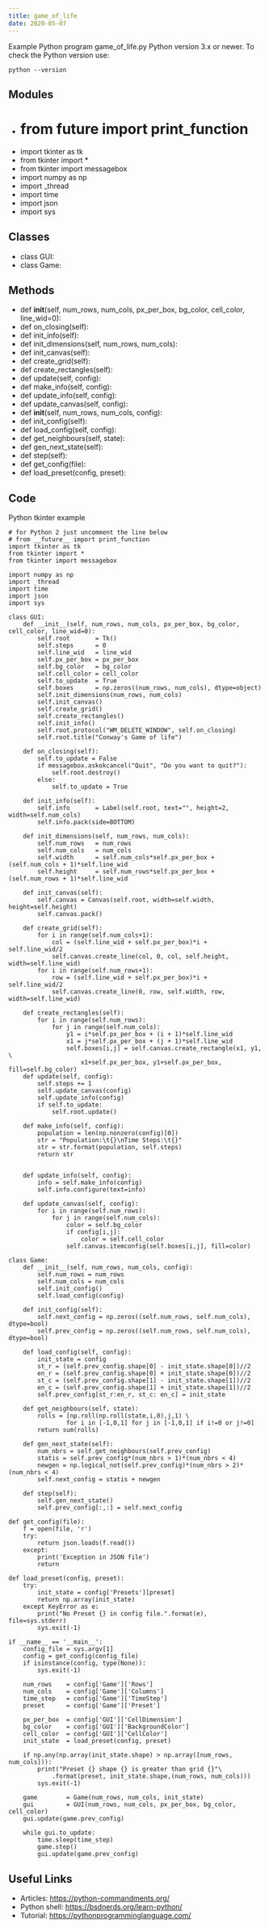 ```yaml
---
title: game_of_life
date: 2020-05-07
---
```

Example Python program game_of_life.py
Python version 3.x or newer.
To check the Python version use:

    python --version

## Modules

* # from __future__ import print_function
* import tkinter as tk
* from tkinter import *
* from tkinter import messagebox
* import numpy as np
* import _thread
* import time
* import json
* import sys

## Classes

* class GUI:
* class Game:

## Methods

* 	def __init__(self, num_rows, num_cols, px_per_box, bg_color, cell_color, line_wid=0):
* 	def on_closing(self):
* 	def init_info(self):
* 	def init_dimensions(self, num_rows, num_cols):
* 	def init_canvas(self):
* 	def create_grid(self):
* 	def create_rectangles(self):
* 	def update(self, config):
* 	def make_info(self, config):
* 	def update_info(self, config):
* 	def update_canvas(self, config):
* 	def __init__(self, num_rows, num_cols, config):
* 	def init_config(self):
* 	def load_config(self, config):
* 	def get_neighbours(self, state):
* 	def gen_next_state(self):
* 	def step(self):
* def get_config(file):
* def load_preset(config, preset):

## Code

Python tkinter example

    # for Python 2 just uncomment the line below
    # from __future__ import print_function
    import tkinter as tk
    from tkinter import *
    from tkinter import messagebox
    
    import numpy as np
    import _thread
    import time
    import json
    import sys
    
    class GUI:
    	def __init__(self, num_rows, num_cols, px_per_box, bg_color, cell_color, line_wid=0):
    		self.root 		= Tk()
    		self.steps 		= 0
    		self.line_wid   = line_wid
    		self.px_per_box = px_per_box
    		self.bg_color 	= bg_color
    		self.cell_color = cell_color
    		self.to_update	= True
    		self.boxes 		= np.zeros((num_rows, num_cols), dtype=object)
    		self.init_dimensions(num_rows, num_cols)
    		self.init_canvas()
    		self.create_grid()
    		self.create_rectangles()
    		self.init_info()
    		self.root.protocol("WM_DELETE_WINDOW", self.on_closing)
    		self.root.title("Conway's Game of life")
    
    	def on_closing(self):
    		self.to_update = False
    		if messagebox.askokcancel("Quit", "Do you want to quit?"):
    			self.root.destroy()
    		else:
    			self.to_update = True
    
    	def init_info(self):
    		self.info		= Label(self.root, text="", height=2, width=self.num_cols)
    		self.info.pack(side=BOTTOM)
    
    	def init_dimensions(self, num_rows, num_cols):
    		self.num_rows   = num_rows
    		self.num_cols   = num_cols
    		self.width      = self.num_cols*self.px_per_box + (self.num_cols + 1)*self.line_wid
    		self.height     = self.num_rows*self.px_per_box + (self.num_rows + 1)*self.line_wid
    
    	def init_canvas(self):
    		self.canvas = Canvas(self.root, width=self.width, height=self.height)
    		self.canvas.pack()
    		
    	def create_grid(self):
    		for i in range(self.num_cols+1):
    			col = (self.line_wid + self.px_per_box)*i + self.line_wid/2
    			self.canvas.create_line(col, 0, col, self.height, width=self.line_wid)
    		for i in range(self.num_rows+1):
    			row = (self.line_wid + self.px_per_box)*i + self.line_wid/2
    			self.canvas.create_line(0, row, self.width, row, width=self.line_wid)
    
    	def create_rectangles(self):
    		for i in range(self.num_rows):
    			for j in range(self.num_cols):
    				y1 = i*self.px_per_box + (i + 1)*self.line_wid
    				x1 = j*self.px_per_box + (j + 1)*self.line_wid
    				self.boxes[i,j] = self.canvas.create_rectangle(x1, y1, \
    					x1+self.px_per_box, y1+self.px_per_box, fill=self.bg_color)
    	def update(self, config):
    		self.steps += 1
    		self.update_canvas(config)
    		self.update_info(config)
    		if self.to_update:
    			self.root.update()
    
    	def make_info(self, config):
    		population = len(np.nonzero(config)[0])
    		str = "Population:\t{}\nTime Steps:\t{}"
    		str = str.format(population, self.steps)
    		return str
    
    
    	def update_info(self, config):
    		info = self.make_info(config)
    		self.info.configure(text=info)
    
    	def update_canvas(self, config):
    		for i in range(self.num_rows):
    			for j in range(self.num_cols):
    				color = self.bg_color
    				if config[i,j]:
    					color = self.cell_color
    				self.canvas.itemconfig(self.boxes[i,j], fill=color)
    
    class Game:
    	def __init__(self, num_rows, num_cols, config):
    		self.num_rows = num_rows
    		self.num_cols = num_cols
    		self.init_config()
    		self.load_config(config)
    
    	def init_config(self):
    		self.next_config = np.zeros((self.num_rows, self.num_cols), dtype=bool)
    		self.prev_config = np.zeros((self.num_rows, self.num_cols), dtype=bool)
    
    	def load_config(self, config):
    		init_state = config
    		st_r = (self.prev_config.shape[0] - init_state.shape[0])//2
    		en_r = (self.prev_config.shape[0] + init_state.shape[0])//2
    		st_c = (self.prev_config.shape[1] - init_state.shape[1])//2
    		en_c = (self.prev_config.shape[1] + init_state.shape[1])//2
    		self.prev_config[st_r:en_r, st_c: en_c] = init_state
    
    	def get_neighbours(self, state):
    		rolls = [np.roll(np.roll(state,i,0),j,1) \
    				for i in [-1,0,1] for j in [-1,0,1] if i!=0 or j!=0]
    		return sum(rolls)
    
    	def gen_next_state(self):
    		num_nbrs = self.get_neighbours(self.prev_config)
    		statis = self.prev_config*(num_nbrs > 1)*(num_nbrs < 4)
    		newgen = np.logical_not(self.prev_config)*(num_nbrs > 2)*(num_nbrs < 4)
    		self.next_config = statis + newgen
    
    	def step(self):
    		self.gen_next_state()
    		self.prev_config[:,:] = self.next_config
    
    def get_config(file):
    	f = open(file, 'r')
    	try:
    		return json.loads(f.read())
    	except:
    		print('Exception in JSON file')
    		return
    
    def load_preset(config, preset):
    	try:
    		init_state = config['Presets'][preset]
    		return np.array(init_state)
    	except KeyError as e:
    		print("No Preset {} in config file.".format(e), file=sys.stderr)
    		sys.exit(-1)
    
    if __name__ == '__main__':
    	config_file = sys.argv[1]
    	config = get_config(config_file)
    	if isinstance(config, type(None)):
    		sys.exit(-1)
    
    	num_rows 	= config['Game']['Rows']
    	num_cols 	= config['Game']['Columns']
    	time_step	= config['Game']['TimeStep']
    	preset		= config['Game']['Preset']
    
    	px_per_box 	= config['GUI']['CellDimension']
    	bg_color 	= config['GUI']['BackgroundColor']
    	cell_color	= config['GUI']['CellColor']
    	init_state 	= load_preset(config, preset)
    
    	if np.any(np.array(init_state.shape) > np.array([num_rows, num_cols])):
    		print("Preset {} shape {} is greater than grid {}"\
    			.format(preset, init_state.shape,(num_rows, num_cols)))
    		sys.exit(-1)
    
    	game 		= Game(num_rows, num_cols, init_state)
    	gui 		= GUI(num_rows, num_cols, px_per_box, bg_color, cell_color)
    	gui.update(game.prev_config)
    	
    	while gui.to_update:
    		time.sleep(time_step)
    		game.step()
    		gui.update(game.prev_config)

## Useful Links

- Articles: https://python-commandments.org/
- Python shell: https://bsdnerds.org/learn-python/
- Tutorial: https://pythonprogramminglanguage.com/
